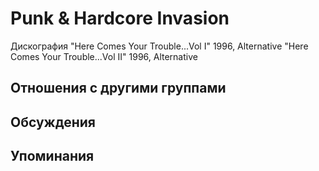 # Punk & Hardcore Invasion

Дискография
"Here Comes Your Trouble...Vol I" 1996, Alternative
"Here Comes Your Trouble...Vol II" 1996, Alternative

## Отношения с другими группами


## Обсуждения


## Упоминания

